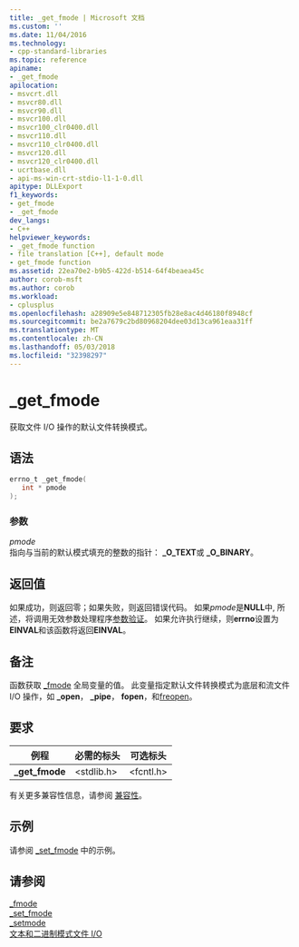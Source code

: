 ```yaml
---
title: _get_fmode | Microsoft 文档
ms.custom: ''
ms.date: 11/04/2016
ms.technology:
- cpp-standard-libraries
ms.topic: reference
apiname:
- _get_fmode
apilocation:
- msvcrt.dll
- msvcr80.dll
- msvcr90.dll
- msvcr100.dll
- msvcr100_clr0400.dll
- msvcr110.dll
- msvcr110_clr0400.dll
- msvcr120.dll
- msvcr120_clr0400.dll
- ucrtbase.dll
- api-ms-win-crt-stdio-l1-1-0.dll
apitype: DLLExport
f1_keywords:
- get_fmode
- _get_fmode
dev_langs:
- C++
helpviewer_keywords:
- _get_fmode function
- file translation [C++], default mode
- get_fmode function
ms.assetid: 22ea70e2-b9b5-422d-b514-64f4beaea45c
author: corob-msft
ms.author: corob
ms.workload:
- cplusplus
ms.openlocfilehash: a28909e5e848712305fb28e8ac4d46180f8948cf
ms.sourcegitcommit: be2a7679c2bd80968204dee03d13ca961eaa31ff
ms.translationtype: MT
ms.contentlocale: zh-CN
ms.lasthandoff: 05/03/2018
ms.locfileid: "32398297"
---
```

# <a name="getfmode"></a>_get_fmode

获取文件 I/O 操作的默认文件转换模式。

## <a name="syntax"></a>语法

```C
errno_t _get_fmode( 
   int * pmode 
);
```

### <a name="parameters"></a>参数

*pmode*<br/>
指向与当前的默认模式填充的整数的指针： **_O_TEXT**或 **_O_BINARY**。

## <a name="return-value"></a>返回值

如果成功，则返回零；如果失败，则返回错误代码。 如果*pmode*是**NULL**中, 所述，将调用无效参数处理程序[参数验证](../../c-runtime-library/parameter-validation.md)。 如果允许执行继续，则**errno**设置为**EINVAL**和该函数将返回**EINVAL**。

## <a name="remarks"></a>备注

函数获取 [_fmode](../../c-runtime-library/fmode.md) 全局变量的值。 此变量指定默认文件转换模式为底层和流文件 I/O 操作，如 **_open**， **_pipe**， **fopen**，和[freopen](freopen-wfreopen.md)。

## <a name="requirements"></a>要求

|例程|必需的标头|可选标头|
|-------------|---------------------|---------------------|
|**_get_fmode**|\<stdlib.h>|\<fcntl.h>|

有关更多兼容性信息，请参阅 [兼容性](../../c-runtime-library/compatibility.md)。

## <a name="example"></a>示例

请参阅 [_set_fmode](set-fmode.md) 中的示例。

## <a name="see-also"></a>请参阅

[_fmode](../../c-runtime-library/fmode.md)<br/>
[_set_fmode](set-fmode.md)<br/>
[_setmode](setmode.md)<br/>
[文本和二进制模式文件 I/O](../../c-runtime-library/text-and-binary-mode-file-i-o.md)<br/>
